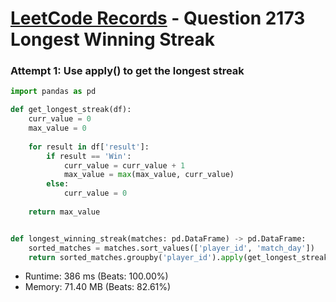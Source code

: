 # [LeetCode Records](../../README.md) - Question 2173 Longest Winning Streak

### Attempt 1: Use apply() to get the longest streak
```py
import pandas as pd

def get_longest_streak(df):
    curr_value = 0
    max_value = 0
    
    for result in df['result']:
        if result == 'Win':
            curr_value = curr_value + 1
            max_value = max(max_value, curr_value)
        else:
            curr_value = 0
            
    return max_value


def longest_winning_streak(matches: pd.DataFrame) -> pd.DataFrame:
    sorted_matches = matches.sort_values(['player_id', 'match_day'])
    return sorted_matches.groupby('player_id').apply(get_longest_streak).rename('longest_streak').reset_index()
```
- Runtime: 386 ms (Beats: 100.00%)
- Memory: 71.40 MB (Beats: 82.61%)

<br>
